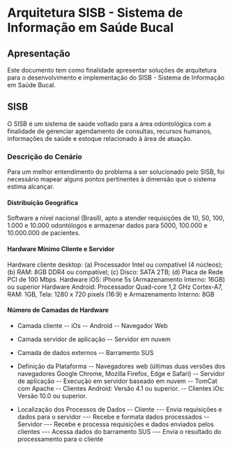# Arquitetura SISB - Sistema de Informação em Saúde Bucal

## Apresentação
Este documento tem como finalidade apresentar soluções de arquitetura para o desenvolvimento e implementação do SISB - Sistema de Informação em Saúde Bucal.

## SISB
O SISB é um sistema de saúde voltado para a área odontológica com a finalidade de gerenciar agendamento de consultas, recursos humanos, informações de saúde e estoque relacionado à área de atuação.

### Descrição do Cenário
Para um melhor entendimento do problema a ser solucionado pelo SISB, foi necessário mapear alguns pontos pertinentes à dimensão que o sistema estima alcançar.

#### Distribuição Geográfica
Software a nível nacional (Brasil), apto a atender requisições de 10, 50, 100, 1.000 e 10.000 odontólogos e armazenar dados para 5000, 100.000 e 10.000.000 de pacientes.

#### Hardware Mínimo Cliente e Servidor
Hardware cliente desktop: (a) Processador Intel ou compatível (4 núcleos); (b) RAM: 8GB DDR4 ou compatível; (c) Disco: SATA 2TB; (d) Placa de Rede PCI de 100 Mbps.
Hardware iOS: iPhone 5s (Armazenamento Interno: 16GB) ou superior
Hardware Android: Processador Quad-core 1,2 GHz Cortex-A7, RAM: 1GB, Tela: 1280 x 720 pixels (16:9) e Armazenamento Interno: 8GB

#### Número de Camadas de Hardware
- Camada cliente
-- iOs
-- Android
-- Navegador Web

- Camada servidor de aplicação
-- Servidor em nuvem
- Camada de dados externos
-- Barramento SUS
- Definição da Plataforma
-- Navegadores web (últimas duas versões dos navegadores Google Chrome, Mozilla Firefox, Edge e Safari)
-- Servidor de aplicação
-- Execução em servidor baseado em nuvem
-- TomCat com Apache
-- Clientes Android: Versão 4.1 ou superior.
-- Clientes iOs: Versão 10.0 ou superior.
- Localização dos Processos de Dados 
-- Cliente
--- Envia requisições e dados para o servidor
--- Recebe e formata dados processados
-- Servidor
--- Recebe e processa requisições e dados enviados pelos clientes
--- Acessa dados do barramento SUS
--- Envia o resultado do processamento para o cliente
